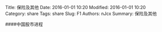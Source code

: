 Title: 保险及其他
Date: 2016-01-01 10:20
Modified: 2016-01-01 10:20
Category: share
Tags: share
Slug: F1
Authors: nJcx
Summary: 保险及其他


####中国股市进程

